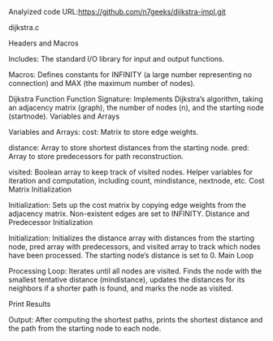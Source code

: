 Analyized code 
URL:https://github.com/n7geeks/dijkstra-impl.git


dijkstra.c


Headers and Macros


Includes: The standard I/O library for input and output functions.


Macros: Defines constants for INFINITY (a large number representing no connection) and MAX (the maximum number of nodes).


Dijkstra Function
Function Signature: Implements Dijkstra’s algorithm, taking an adjacency matrix (graph), the number of nodes (n), and the starting node (startnode).
Variables and Arrays


Variables and Arrays:
cost: Matrix to store edge weights.


distance: Array to store shortest distances from the starting node.
pred: Array to store predecessors for path reconstruction.


visited: Boolean array to keep track of visited nodes.
Helper variables for iteration and computation, including count, mindistance, nextnode, etc.
Cost Matrix Initialization


Initialization: Sets up the cost matrix by copying edge weights from the adjacency matrix. Non-existent edges are set to INFINITY.
Distance and Predecessor Initialization


Initialization: Initializes the distance array with distances from the starting node, pred array with predecessors, and visited array to track which nodes have been processed. The starting node’s distance is set to 0.
Main Loop


Processing Loop: Iterates until all nodes are visited. Finds the node with the smallest tentative distance (mindistance), updates the distances for its neighbors if a shorter path is found, and marks the node as visited.


Print Results


Output: After computing the shortest paths, prints the shortest distance and the path from the starting node to each node.
